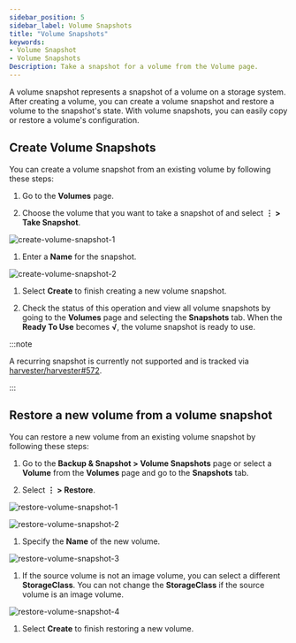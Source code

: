 ```yaml
---
sidebar_position: 5
sidebar_label: Volume Snapshots
title: "Volume Snapshots"
keywords:
- Volume Snapshot
- Volume Snapshots
Description: Take a snapshot for a volume from the Volume page.
---
```


<head>
  <link rel="canonical" href="https://docs.harvesterhci.io/v1.1/volume/volume-snapshots"/>
</head>

A volume snapshot represents a snapshot of a volume on a storage system. After creating a volume, you can create a volume snapshot and restore a volume to the snapshot's state. With volume snapshots, you can easily copy or restore a volume's configuration.

## Create Volume Snapshots

You can create a volume snapshot from an existing volume by following these steps:

1. Go to the **Volumes** page.

1. Choose the volume that you want to take a snapshot of and select **⋮ > Take Snapshot**.

  ![create-volume-snapshot-1](/img/v1.2/volume/create-volume-snapshot-1.png)

1. Enter a **Name** for the snapshot.

  ![create-volume-snapshot-2](/img/v1.2/volume/create-volume-snapshot-2.png)

1. Select  **Create** to finish creating a new volume snapshot.

1. Check the status of this operation and view all volume snapshots by going to the **Volumes** page and selecting the **Snapshots** tab. When the **Ready To Use** becomes **√**, the volume snapshot is ready to use.

:::note

A recurring snapshot is currently not supported and is tracked via [harvester/harvester#572](https://github.com/harvester/harvester/issues/572).

:::

## Restore a new volume from a volume snapshot

You can restore a new volume from an existing volume snapshot by following these steps:

1. Go to the **Backup & Snapshot > Volume Snapshots** page or select a **Volume** from the **Volumes** page and go to the **Snapshots** tab.

1. Select **⋮ > Restore**.

  ![restore-volume-snapshot-1](/img/v1.2/volume/restore-volume-snapshot-1.png)
  
  ![restore-volume-snapshot-2](/img/v1.2/volume/restore-volume-snapshot-2.png)

1. Specify the **Name** of the new volume.

  ![restore-volume-snapshot-3](/img/v1.2/volume/restore-volume-snapshot-3.png)

1. If the source volume is not an image volume, you can select a different **StorageClass**. You can not change the **StorageClass** if the source volume is an image volume.

  ![restore-volume-snapshot-4](/img/v1.2/volume/restore-volume-snapshot-4.png)

1. Select **Create** to finish restoring a new volume.
